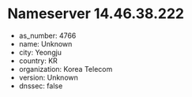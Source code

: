# Nameserver 14.46.38.222

* as_number: 4766
* name: Unknown
* city: Yeongju
* country: KR
* organization: Korea Telecom
* version: Unknown
* dnssec: false
